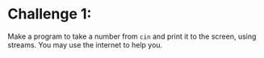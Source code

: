 # Challenge 1:

Make a program to take a number from `cin` and print it to the screen, using streams.
You may use the internet to help you.
